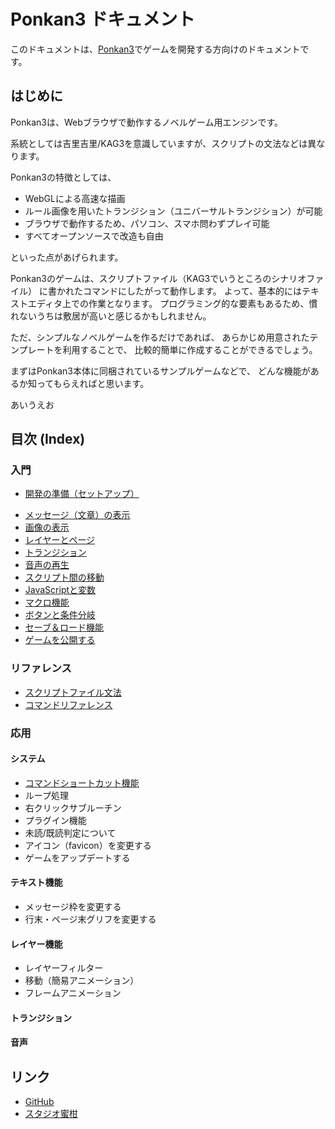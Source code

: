 # Ponkan3 ドキュメント

このドキュメントは、[Ponkan3](https://github.com/okayumoka/ponkan3)でゲームを開発する方向けのドキュメントです。

## はじめに

Ponkan3は、Webブラウザで動作するノベルゲーム用エンジンです。

系統としては吉里吉里/KAG3を意識していますが、スクリプトの文法などは異なります。

Ponkan3の特徴としては、

- WebGLによる高速な描画
- ルール画像を用いたトランジション（ユニバーサルトランジション）が可能
- ブラウザで動作するため、パソコン、スマホ問わずプレイ可能
- すべてオープンソースで改造も自由

といった点があげられます。

Ponkan3のゲームは、スクリプトファイル（KAG3でいうところのシナリオファイル）
に書かれたコマンドにしたがって動作します。
よって、基本的にはテキストエディタ上での作業となります。
プログラミング的な要素もあるため、慣れないうちは敷居が高いと感じるかもしれません。

ただ、シンプルなノベルゲームを作るだけであれば、
あらかじめ用意されたテンプレートを利用することで、
比較的簡単に作成することができるでしょう。

まずはPonkan3本体に同梱されているサンプルゲームなどで、
どんな機能があるか知ってもらえればと思います。

あいうえお

## 目次 (Index)

### 入門

- [開発の準備（セットアップ）](basic/setup.md)
<!-- - Visual Studio Code用プラグインについて -->
- [メッセージ（文章）の表示](basic/message.md)
- [画像の表示](basic/image.md)
- [レイヤーとページ](basic/layer.md)
- [トランジション](basic/trans.md)
- [音声の再生](basic/sound.md)
- [スクリプト間の移動](basic/jump_call.md)
- [JavaScriptと変数](basic/javascript.md)
- [マクロ機能](basic/macro.md)
- [ボタンと条件分岐](basic/fork.md)
- [セーブ＆ロード機能](basic/save_and_load.md)
- [ゲームを公開する](basic/release.md)

### リファレンス

- [スクリプトファイル文法](ref/syntax.md)
- [コマンドリファレンス](ref/command_ref.md)

### 応用

#### システム

- [コマンドショートカット機能](advanced/command_shortcut.md)
- ループ処理
- 右クリックサブルーチン
- プラグイン機能
- 未読/既読判定について
- アイコン（favicon）を変更する
- ゲームをアップデートする

#### テキスト機能

- メッセージ枠を変更する
- 行末・ページ末グリフを変更する

#### レイヤー機能

- レイヤーフィルター
- 移動（簡易アニメーション）
- フレームアニメーション

#### トランジション

#### 音声

## リンク

- [GitHub](https://github.com/okayumoka/ponkan3)
- [スタジオ蜜柑](https://studiomikan.net/)
